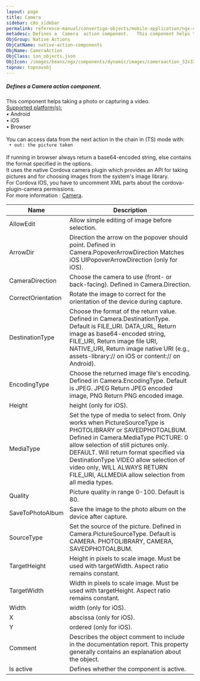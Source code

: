 ```yaml
---
layout: page
title: Camera
sidebar: c8o_sidebar
permalink: reference-manual/convertigo-objects/mobile-application/ngx-components/native-action-components/camera/
metadesc: Defines a  Camera  action component.   This component helps taking a photo or capturing a video.  Supported platform(s)    • Android  • iOS  • Browser
ObjGroup: Native Actions
ObjCatName: native-action-components
ObjName: CameraAction
ObjClass: ion_objects.json
ObjIcon: /images/beans/ngx/components/dynamic/images/cameraaction_32x32.png
topnav: topnavobj
---
```

##### Defines a <i>Camera</i> action component. <br/>

 This component helps taking a photo or capturing a video.<br/>
<u>Supported platform(s):</u><br/>
 • Android<br/>
 • iOS<br/>
 • Browser<br/>
<br/>
You can access data from the next action in the chain in (TS) mode with:<code><br/>
 • out: the picture taken</code><br/>
<br/>
If running in browser always return a base64-encoded string, else contains the format specified in the options.<br/>
It uses the native Cordova camera plugin which provides an API for taking pictures and for choosing images from the system's image library.<br/>
For Cordova IOS, you have to uncomment XML parts about the cordova-plugin-camera permissions.<br/>
For more information : <a href='https://github.com/apache/cordova-plugin-camera'>Camera</a>.

Name | Description 
--- | ---
AllowEdit | Allow simple editing of image before selection.
ArrowDir | Direction the arrow on the popover should point. Defined in Camera.PopoverArrowDirection Matches iOS UIPopoverArrowDirection (only for iOS).
CameraDirection | Choose the camera to use (front- or back-facing). Defined in Camera.Direction.
CorrectOrientation | Rotate the image to correct for the orientation of the device during capture.
DestinationType | Choose the format of the return value. Defined in Camera.DestinationType. Default is FILE_URI. DATA_URL, Return image as base64-encoded string, FILE_URI, Return image file URI, NATIVE_URI, Return image native URI (e.g., assets-library:// on iOS or content:// on Android).
EncodingType | Choose the returned image file's encoding. Defined in Camera.EncodingType. Default is JPEG. JPEG Return JPEG encoded image, PNG Return PNG encoded image.
Height | height (only for iOS).
MediaType | Set the type of media to select from. Only works when PictureSourceType is PHOTOLIBRARY or SAVEDPHOTOALBUM. Defined in Camera.MediaType PICTURE: 0 allow selection of still pictures only. DEFAULT. Will return format specified via DestinationType VIDEO allow selection of video only, WILL ALWAYS RETURN FILE_URI, ALLMEDIA allow selection from all media types.
Quality | Picture quality in range 0-100. Default is 80.
SaveToPhotoAlbum | Save the image to the photo album on the device after capture.
SourceType | Set the source of the picture. Defined in Camera.PictureSourceType. Default is CAMERA. PHOTOLIBRARY, CAMERA, SAVEDPHOTOALBUM.
TargetHeight | Height in pixels to scale image. Must be used with targetWidth. Aspect ratio remains constant.
TargetWidth | Width in pixels to scale image. Must be used with targetHeight. Aspect ratio remains constant.
Width | width (only for iOS).
X | abscissa (only for iOS).
Y | ordered (only for iOS).
Comment | Describes the object comment to include in the documentation report.  This property generally contains an explanation about the object. 
Is active | Defines whether the component is active. 


